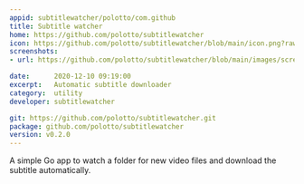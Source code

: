 ```yaml
---
appid: subtitlewatcher/polotto/com.github
title: Subtitle watcher
home: https://github.com/polotto/subtitlewatcher
icon: https://github.com/polotto/subtitlewatcher/blob/main/icon.png?raw=true
screenshots:
- url: https://github.com/polotto/subtitlewatcher/blob/main/images/screen1.png?raw=true

date:      2020-12-10 09:19:00
excerpt:   Automatic subtitle downloader
category:  utility
developer: subtitlewatcher

git: https://github.com/polotto/subtitlewatcher.git
package: github.com/polotto/subtitlewatcher
version: v0.2.0
---
```


A simple Go app to watch a folder for new video files and download the subtitle automatically.



